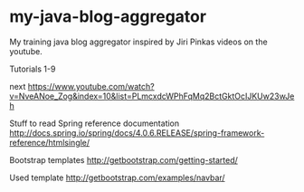 my-java-blog-aggregator
=======================

My training java blog aggregator inspired by Jiri Pinkas videos on the youtube.

Tutorials 1-9

next
https://www.youtube.com/watch?v=NveANoe_Zog&index=10&list=PLmcxdcWPhFqMq2BctGktOcIJKUw23wJeh

Stuff to read
Spring reference documentation
    http://docs.spring.io/spring/docs/4.0.6.RELEASE/spring-framework-reference/htmlsingle/
    
Bootstrap templates
    http://getbootstrap.com/getting-started/
    
Used template
    http://getbootstrap.com/examples/navbar/
